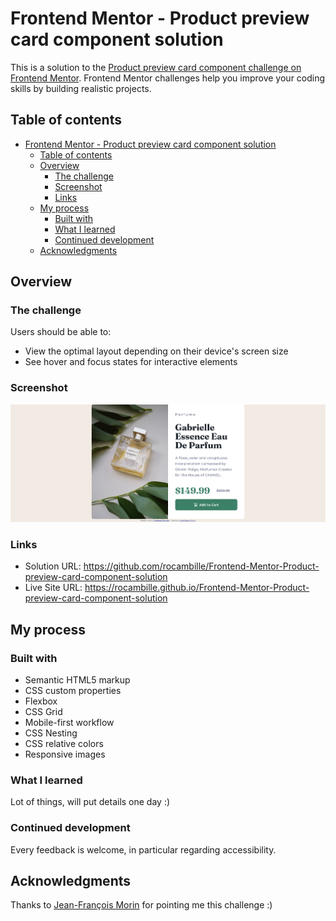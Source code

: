 # Frontend Mentor - Product preview card component solution

This is a solution to the [Product preview card component challenge on Frontend Mentor](https://www.frontendmentor.io/challenges/product-preview-card-component-GO7UmttRfa). Frontend Mentor challenges help you improve your coding skills by building realistic projects. 

## Table of contents

- [Frontend Mentor - Product preview card component solution](#frontend-mentor---product-preview-card-component-solution)
  - [Table of contents](#table-of-contents)
  - [Overview](#overview)
    - [The challenge](#the-challenge)
    - [Screenshot](#screenshot)
    - [Links](#links)
  - [My process](#my-process)
    - [Built with](#built-with)
    - [What I learned](#what-i-learned)
    - [Continued development](#continued-development)
  - [Acknowledgments](#acknowledgments)

## Overview

### The challenge

Users should be able to:

- View the optimal layout depending on their device's screen size
- See hover and focus states for interactive elements

### Screenshot

![](./screenshot.png)

### Links

- Solution URL: https://github.com/rocambille/Frontend-Mentor-Product-preview-card-component-solution
- Live Site URL: https://rocambille.github.io/Frontend-Mentor-Product-preview-card-component-solution

## My process

### Built with

- Semantic HTML5 markup
- CSS custom properties
- Flexbox
- CSS Grid
- Mobile-first workflow
- CSS Nesting
- CSS relative colors
- Responsive images

### What I learned

Lot of things, will put details one day :)

### Continued development

Every feedback is welcome, in particular regarding accessibility.

## Acknowledgments

Thanks to [Jean-François Morin](https://github.com/jfm-wcs) for pointing me this challenge :)
